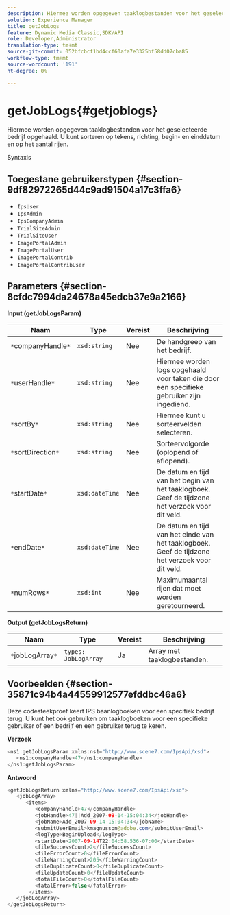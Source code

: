 ```yaml
---
description: Hiermee worden opgegeven taaklogbestanden voor het geselecteerde bedrijf opgehaald. U kunt sorteren op tekens, richting, begin- en einddatum en op het aantal rijen.
solution: Experience Manager
title: getJobLogs
feature: Dynamic Media Classic,SDK/API
role: Developer,Administrator
translation-type: tm+mt
source-git-commit: 052bfcbcf1bd4ccf60afa7e3325bf58dd07cba85
workflow-type: tm+mt
source-wordcount: '191'
ht-degree: 0%

---
```



# getJobLogs{#getjoblogs}

Hiermee worden opgegeven taaklogbestanden voor het geselecteerde bedrijf opgehaald. U kunt sorteren op tekens, richting, begin- en einddatum en op het aantal rijen.

Syntaxis

## Toegestane gebruikerstypen {#section-9df82972265d44c9ad91504a17c3ffa6}

* `IpsUser`
* `IpsAdmin`
* `IpsCompanyAdmin`
* `TrialSiteAdmin`
* `TrialSiteUser`
* `ImagePortalAdmin`
* `ImagePortalUser`
* `ImagePortalContrib`
* `ImagePortalContribUser`

## Parameters {#section-8cfdc7994da24678a45edcb37e9a2166}

**Input (getJobLogsParam)**

| Naam | Type | Vereist | Beschrijving |
|---|---|---|---|
| `*`companyHandle`*` | `xsd:string` | Nee | De handgreep van het bedrijf. |
| `*`userHandle`*` | `xsd:string` | Nee | Hiermee worden logs opgehaald voor taken die door een specifieke gebruiker zijn ingediend. |
| `*`sortBy`*` | `xsd:string` | Nee | Hiermee kunt u sorteervelden selecteren. |
| `*`sortDirection`*` | `xsd:string` | Nee | Sorteervolgorde (oplopend of aflopend). |
| `*`startDate`*` | `xsd:dateTime` | Nee | De datum en tijd van het begin van het taaklogboek. Geef de tijdzone het verzoek voor dit veld. |
| `*`endDate`*` | `xsd:dateTime` | Nee | De datum en tijd van het einde van het taaklogboek. Geef de tijdzone het verzoek voor dit veld. |
| `*`numRows`*` | `xsd:int` | Nee | Maximumaantal rijen dat moet worden geretourneerd. |

**Output (getJobLogsReturn)**

| Naam | Type | Vereist | Beschrijving |
|---|---|---|---|
| `*`jobLogArray`*` | `types: JobLogArray` | Ja | Array met taaklogbestanden. |

## Voorbeelden {#section-35871c94b4a44559912577efddbc46a6}

Deze codesteekproef keert IPS baanlogboeken voor een specifiek bedrijf terug. U kunt het ook gebruiken om taaklogboeken voor een specifieke gebruiker of een bedrijf en een gebruiker terug te keren.

**Verzoek**

```java
<ns1:getJobLogsParam xmlns:ns1="http://www.scene7.com/IpsApi/xsd">
   <ns1:companyHandle>47</ns1:companyHandle>
</ns1:getJobLogsParam>
```

**Antwoord**

```java
<getJobLogsReturn xmlns="http://www.scene7.com/IpsApi/xsd">
   <jobLogArray>
      <items>
         <companyHandle>47</companyHandle>
         <jobHandle>47||Add_2007-09-14-15:04:34</jobHandle>
         <jobName>Add_2007-09-14-15:04:34</jobName>
         <submitUserEmail>kmagnusson@adobe.com</submitUserEmail>
         <logType>BeginUpload</logType>
         <startDate>2007-09-14T22:04:58.536-07:00</startDate>
         <fileSuccessCount>2</fileSuccessCount>
         <fileErrorCount>0</fileErrorCount>
         <fileWarningCount>205</fileWarningCount>
         <fileDuplicateCount>0</fileDuplicateCount>
         <fileUpdateCount>0</fileUpdateCount>
         <totalFileCount>0</totalFileCount>
         <fatalError>false</fatalError>
       </items>
   </jobLogArray>
</getJobLogsReturn>
```

